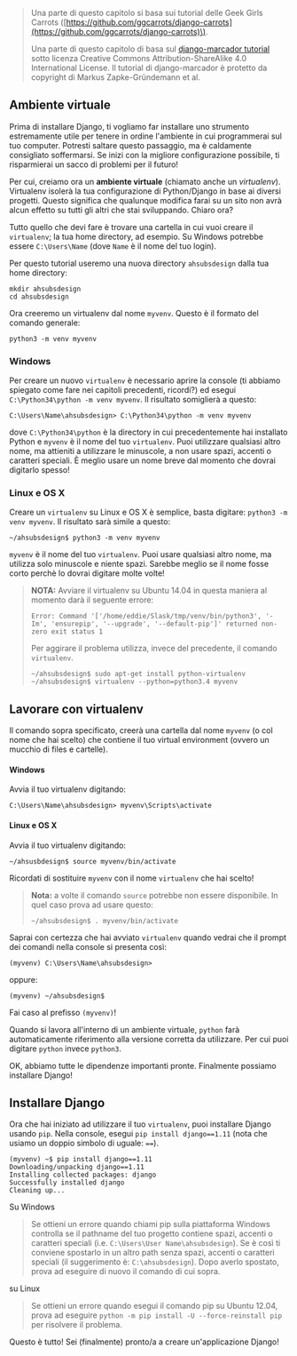 > Una parte di questo capitolo si basa sui tutorial delle Geek Girls Carrots \([https://github.com/ggcarrots/django-carrots](https://github.com/ggcarrots/django-carrots)\).
>
> Una parte di questo capitolo di basa sul [django-marcador tutorial](http://django-marcador.keimlink.de/) sotto licenza Creative Commons Attribution-ShareAlike 4.0 International License. Il tutorial di django-marcador è protetto da copyright di Markus Zapke-Gründemann et al.

## Ambiente virtuale

Prima di installare Django, ti vogliamo far installare uno strumento estremamente utile per tenere in ordine l'ambiente in cui programmerai sul tuo computer. Potresti saltare questo passaggio, ma è caldamente consigliato soffermarsi. Se inizi con la migliore configurazione possibile, ti risparmierai un sacco di problemi per il futuro!

Per cui, creiamo ora un **ambiente virtuale** \(chiamato anche un _virtualenv_\). Virtualenv isolerà la tua configurazione di Python/Django in base ai diversi progetti. Questo significa che qualunque modifica farai su un sito non avrà alcun effetto su tutti gli altri che stai sviluppando. Chiaro ora?

Tutto quello che devi fare è trovare una cartella in cui vuoi creare il `virtualenv`; la tua home directory, ad esempio. Su Windows potrebbe essere `C:\Users\Name` \(dove `Name` è il nome del tuo login\).

Per questo tutorial useremo una nuova directory `ahsubsdesign` dalla tua home directory:

```
mkdir ahsubsdesign
cd ahsubsdesign
```

Ora creeremo un virtualenv dal nome `myvenv`. Questo è il formato del comando generale:

```
python3 -m venv myvenv
```

### Windows

Per creare un nuovo `virtualenv` è necessario aprire la console \(ti abbiamo spiegato come fare nei capitoli precedenti, ricordi?\) ed esegui `C:\Python34\python -m venv myvenv`. Il risultato somiglierà a questo:

```
C:\Users\Name\ahsubsdesign> C:\Python34\python -m venv myvenv
```

dove `C:\Python34\python` è la directory in cui precedentemente hai installato Python e `myvenv` è il nome del tuo `virtualenv`. Puoi utilizzare qualsiasi altro nome, ma attieniti a utilizzare le minuscole, a non usare spazi, accenti o caratteri speciali. È meglio usare un nome breve dal momento che dovrai digitarlo spesso!

### Linux e OS X

Creare un `virtualenv` su Linux e OS X è semplice, basta digitare: `python3 -m venv myvenv`. Il risultato sarà simile a questo:

```
~/ahsubsdesign$ python3 -m venv myvenv
```

`myvenv` è il nome del tuo `virtualenv`. Puoi usare qualsiasi altro nome, ma utilizza solo minuscole e niente spazi. Sarebbe meglio se il nome fosse corto perchè lo dovrai digitare molte volte!

> **NOTA:** Avviare il virtualenv su Ubuntu 14.04 in questa maniera al momento darà il seguente errore:
>
> ```
> Error: Command '['/home/eddie/Slask/tmp/venv/bin/python3', '-Im', 'ensurepip', '--upgrade', '--default-pip']' returned non-zero exit status 1
> ```
>
> Per aggirare il problema utilizza, invece del precedente, il comando `virtualenv`.
>
> ```
> ~/ahsubsdesign$ sudo apt-get install python-virtualenv
> ~/ahsubsdesign$ virtualenv --python=python3.4 myvenv
> ```

## Lavorare con virtualenv

Il comando sopra specificato, creerà una cartella dal nome `myvenv` \(o col nome che hai scelto\) che contiene il tuo virtual environment \(ovvero un mucchio di files e cartelle\).

#### Windows

Avvia il tuo virtualenv digitando:

```
C:\Users\Name\ahsubsdesign> myvenv\Scripts\activate
```

#### Linux e OS X

Avvia il tuo virtualenv digitando:

```
~/ahsusbdesign$ source myvenv/bin/activate
```

Ricordati di sostituire `myvenv` con il nome `virtualenv` che hai scelto!

> **Nota:** a volte il comando `source` potrebbe non essere disponibile. In quel caso prova ad usare questo:
>
> ```
> ~/ahsubsdesign$ . myvenv/bin/activate
> ```

Saprai con certezza che hai avviato `virtualenv` quando vedrai che il prompt dei comandi nella console si presenta così:

```
(myvenv) C:\Users\Name\ahsubsdesign>
```

oppure:

```
(myvenv) ~/ahsubsdesign$
```

Fai caso al prefisso `(myvenv)`!

Quando si lavora all'interno di un ambiente virtuale, `python` farà automaticamente riferimento alla versione corretta da utilizzare. Per cui puoi digitare `python` invece `python3`.

OK, abbiamo tutte le dipendenze importanti pronte. Finalmente possiamo installare Django!

## Installare Django

Ora che hai iniziato ad utilizzare il tuo `virtualenv`, puoi installare Django usando `pip`. Nella console, esegui `pip install django==1.11` \(nota che usiamo un doppio simbolo di uguale: `==`\).

```
(myvenv) ~$ pip install django==1.11
Downloading/unpacking django==1.11
Installing collected packages: django
Successfully installed django
Cleaning up...
```

Su Windows

> Se ottieni un errore quando chiami pip sulla piattaforma Windows controlla se il pathname del tuo progetto contiene spazi, accenti o caratteri speciali \(i.e. `C:\Users\User Name\ahsubsdesign`\). Se è così ti conviene spostarlo in un altro path senza spazi, accenti o caratteri speciali \(il suggerimento è: `C:\ahsubsdesign`\). Dopo averlo spostato, prova ad eseguire di nuovo il comando di cui sopra.

su Linux

> Se ottieni un errore quando esegui il comando pip su Ubuntu 12.04, prova ad eseguire `python -m pip install -U --force-reinstall pip` per risolvere il problema.

Questo è tutto! Sei \(finalmente\) pronto/a a creare un'applicazione Django!

